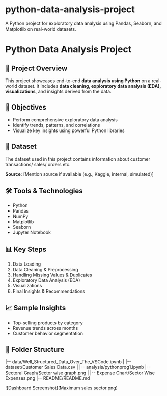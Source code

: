 # python-data-analysis-project
A Python project for exploratory data analysis using Pandas, Seaborn, and Matplotlib on real-world datasets.
# Python Data Analysis Project

## 📌 Project Overview
This project showcases end-to-end **data analysis using Python** on a real-world dataset. It includes **data cleaning, exploratory data analysis (EDA), visualizations**, and insights derived from the data.

## 🧠 Objectives
- Perform comprehensive exploratory data analysis
- Identify trends, patterns, and correlations
- Visualize key insights using powerful Python libraries

## 📂 Dataset
The dataset used in this project contains information about customer transactions/ sales/ orders etc.

**Source**: [Mention source if available (e.g., Kaggle, internal, simulated)]

## 🛠️ Tools & Technologies
- Python
- Pandas
- NumPy
- Matplotlib
- Seaborn
- Jupyter Notebook

## 📊 Key Steps
1. Data Loading
2. Data Cleaning & Preprocessing
3. Handling Missing Values & Duplicates
4. Exploratory Data Analysis (EDA)
5. Visualizations
6. Final Insights & Recommendations

## 📈 Sample Insights
- Top-selling products by category
- Revenue trends across months
- Customer behavior segmentation

## 📌 Folder Structure
|-- data/Well_Structured_Data_Over_The_VSCode.ipynb
| |-- dataset/Customer Sales Data.csv
| |-- analysis/pythonprog1.ipynb
|-- Sectoral Graph/Sector wise graph.png
| |-- Expense Chart/Sector Wise Expenses.png
|-- README/README.md

![Dashboard Screenshot](Maximum sales sector.png)
